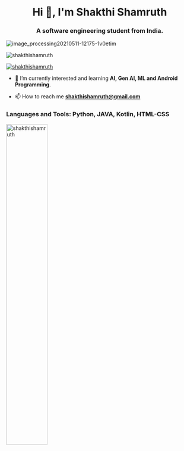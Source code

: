 <h1 align="center">Hi 👋, I'm Shakthi Shamruth</h1>
<h3 align="center">A software engineering student from India.</h3>

![image_processing20210511-12175-1v0etim](https://user-images.githubusercontent.com/89314693/210177987-94bb3cde-7d14-48f8-ae3f-4aa08ab3994c.gif)

<p align="left"> <img src="https://komarev.com/ghpvc/?username=shakthishamruth&label=Profile%20views&color=0e75b6&style=flat" alt="shakthishamruth" /> </p>

<p align="left"> <a href="https://github.com/ryo-ma/github-profile-trophy"><img src="https://github-profile-trophy.vercel.app/?username=shakthishamruth" alt="shakthishamruth" /></a> </p>

- 🌱 I’m currently interested and learning **AI, Gen AI, ML and Android Programming**.

- 📫 How to reach me **shakthishamruth@gmail.com**

<h3 align="left">Languages and Tools: Python, JAVA, Kotlin, HTML-CSS</h3>

<img align="left" width ="47%" src="https://github-readme-stats.vercel.app/api?username=shakthishamruth&show_icons=true&locale=en" alt="shakthishamruth" />

